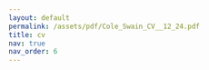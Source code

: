 ```yaml
---
layout: default
permalink: /assets/pdf/Cole_Swain_CV__12_24.pdf
title: cv
nav: true
nav_order: 6
---
```

